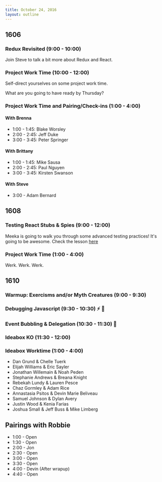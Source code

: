 ```yaml
---
title: October 24, 2016
layout: outline
---
```


## 1606

### Redux Revisited (9:00 - 10:00)

Join Steve to talk a bit more about Redux and React.

### Project Work Time (10:00 - 12:00)

Self-direct yourselves on some project work time.

What are you going to have ready by Thursday?

### Project Work Time and Pairing/Check-ins (1:00 - 4:00)

#### With Brenna

- 1:00 - 1:45: Blake Worsley
- 2:00 - 2:45: Jeff Duke
- 3:00 - 3:45: Peter Springer

#### With Brittany

- 1:00 - 1:45: Mike Sausa
- 2:00 - 2:45: Paul Nguyen
- 3:00 - 3:45: Kirsten Swanson

#### With Steve

- 3:00 - Adam Bernard


## 1608

### Testing React Stubs & Spies (9:00 - 12:00)

Meeka is going to walk you through some advanced testing practices! It's going to be awesome. Check the lesson [here](http://frontend.turing.io/lessons/testing-react-with-stubs.html)

### Project Work Time (1:00 - 4:00)

Werk. Werk. Werk.


## 1610

### Warmup: Exercisms and/or Myth Creatures (9:00 - 9:30)

### Debugging Javascript (9:30 - 10:30) :zap: :ant:

### Event Bubbling & Delegation (10:30 - 11:30) :balloon:

### Ideabox KO (11:30 - 12:00)

### Ideabox Worktime (1:00 - 4:00)

* Dan Grund & Chelle Tuerk
* Elijah Williams & Eric Sayler
* Jonathan Willemain & Noah Peden
* Stephanie Andrews & Breana Knight
* Rebekah Lundy & Lauren Pesce
* Chaz Gormley & Adam Rice
* Annastasia Psitos & Devin Marie Beliveau
* Samuel Johnson & Dylan Avery
* Justin Wood & Kenia Farias
* Joshua Small & Jeff Buss & Mike Limberg

## Pairings with Robbie

* 1:00 - Open
* 1:30 - Open
* 2:00 - Jon
* 2:30 - Open
* 3:00 - Open
* 3:30 - Open
* 4:00 - Devin (After wrapup)
* 4:40 - Open
